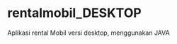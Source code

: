 <!-- GitAds-Verify: UZG1NH2TD6I16H6RCSW2O8C47KJGPACX -->

# rentalmobil_DESKTOP
Aplikasi rental Mobil versi desktop, menggunakan JAVA
